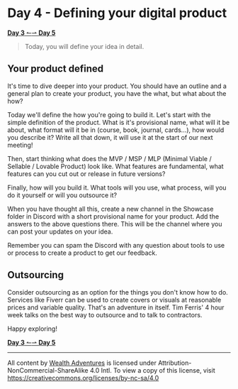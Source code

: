 # Day 4 - Defining your digital product

[**Day 3** ↼](21Q1_Day3.md)[⇀ **Day 5**](21Q1_Day5.md)

> Today, you will define your idea in detail.

## Your product defined

It's time to dive deeper into your product. You should have an outline and a general plan to create your product, you have the what, but what about the how?

Today we'll define the how you're going to build it. Let's start with the simple definition of the product. What is it's provisional name, what will it be about, what format will it be in (course, book, journal, cards...), how would you describe it? Write all that down, it will use it at the start of our next meeting!

Then, start thinking what does the MVP / MSP / MLP (Minimal Viable / Sellable / Lovable Product) look like. What features are fundamental, what features can you cut out or release in future versions?

Finally, how will you build it. What tools will you use, what process, will you do it yourself or will you outsource it?

When you have thought all this, create a new channel in the Showcase folder in Discord with a short provisional name for your product. Add the answers to the above questions there. This will be the channel where you can post your updates on your idea.

Remember you can spam the Discord with any question about tools to use or process to create a product to get our feedback.

## Outsourcing

Consider outsourcing as an option for the things you don't know how to do. Services like Fiverr can be used to create covers or visuals at reasonable prices and variable quality. That's an adventure in itself. Tim Ferris' 4 hour week talks on the best way to outsource and to talk to contractors.

Happy exploring!

[**Day 3** ↼](21Q1_Day3.md)[⇀ **Day 5**](21Q1_Day5.md)

---

All content by [Wealth Adventures](https://wealthadventures.org) is licensed under Attribution-NonCommercial-ShareAlike 4.0 Intl. To view a copy of this license, visit <https://creativecommons.org/licenses/by-nc-sa/4.0>
